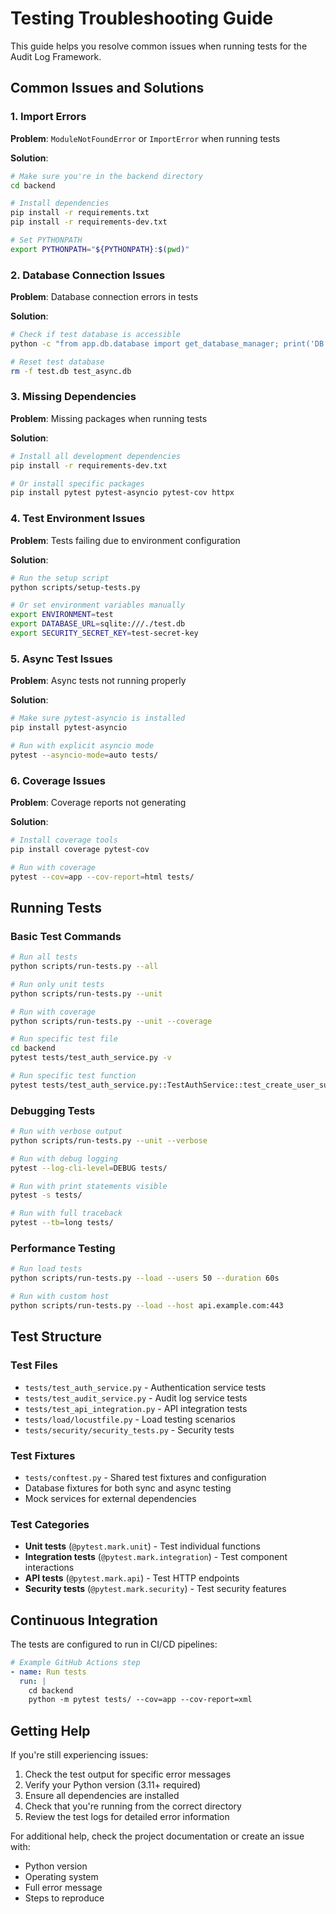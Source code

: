 # Testing Troubleshooting Guide

This guide helps you resolve common issues when running tests for the Audit Log Framework.

## Common Issues and Solutions

### 1. Import Errors

**Problem**: `ModuleNotFoundError` or `ImportError` when running tests

**Solution**:
```bash
# Make sure you're in the backend directory
cd backend

# Install dependencies
pip install -r requirements.txt
pip install -r requirements-dev.txt

# Set PYTHONPATH
export PYTHONPATH="${PYTHONPATH}:$(pwd)"
```

### 2. Database Connection Issues

**Problem**: Database connection errors in tests

**Solution**:
```bash
# Check if test database is accessible
python -c "from app.db.database import get_database_manager; print('DB OK')"

# Reset test database
rm -f test.db test_async.db
```

### 3. Missing Dependencies

**Problem**: Missing packages when running tests

**Solution**:
```bash
# Install all development dependencies
pip install -r requirements-dev.txt

# Or install specific packages
pip install pytest pytest-asyncio pytest-cov httpx
```

### 4. Test Environment Issues

**Problem**: Tests failing due to environment configuration

**Solution**:
```bash
# Run the setup script
python scripts/setup-tests.py

# Or set environment variables manually
export ENVIRONMENT=test
export DATABASE_URL=sqlite:///./test.db
export SECURITY_SECRET_KEY=test-secret-key
```

### 5. Async Test Issues

**Problem**: Async tests not running properly

**Solution**:
```bash
# Make sure pytest-asyncio is installed
pip install pytest-asyncio

# Run with explicit asyncio mode
pytest --asyncio-mode=auto tests/
```

### 6. Coverage Issues

**Problem**: Coverage reports not generating

**Solution**:
```bash
# Install coverage tools
pip install coverage pytest-cov

# Run with coverage
pytest --cov=app --cov-report=html tests/
```

## Running Tests

### Basic Test Commands

```bash
# Run all tests
python scripts/run-tests.py --all

# Run only unit tests
python scripts/run-tests.py --unit

# Run with coverage
python scripts/run-tests.py --unit --coverage

# Run specific test file
cd backend
pytest tests/test_auth_service.py -v

# Run specific test function
pytest tests/test_auth_service.py::TestAuthService::test_create_user_success -v
```

### Debugging Tests

```bash
# Run with verbose output
python scripts/run-tests.py --unit --verbose

# Run with debug logging
pytest --log-cli-level=DEBUG tests/

# Run with print statements visible
pytest -s tests/

# Run with full traceback
pytest --tb=long tests/
```

### Performance Testing

```bash
# Run load tests
python scripts/run-tests.py --load --users 50 --duration 60s

# Run with custom host
python scripts/run-tests.py --load --host api.example.com:443
```

## Test Structure

### Test Files
- `tests/test_auth_service.py` - Authentication service tests
- `tests/test_audit_service.py` - Audit log service tests
- `tests/test_api_integration.py` - API integration tests
- `tests/load/locustfile.py` - Load testing scenarios
- `tests/security/security_tests.py` - Security tests

### Test Fixtures
- `tests/conftest.py` - Shared test fixtures and configuration
- Database fixtures for both sync and async testing
- Mock services for external dependencies

### Test Categories
- **Unit tests** (`@pytest.mark.unit`) - Test individual functions
- **Integration tests** (`@pytest.mark.integration`) - Test component interactions
- **API tests** (`@pytest.mark.api`) - Test HTTP endpoints
- **Security tests** (`@pytest.mark.security`) - Test security features

## Continuous Integration

The tests are configured to run in CI/CD pipelines:

```yaml
# Example GitHub Actions step
- name: Run tests
  run: |
    cd backend
    python -m pytest tests/ --cov=app --cov-report=xml
```

## Getting Help

If you're still experiencing issues:

1. Check the test output for specific error messages
2. Verify your Python version (3.11+ required)
3. Ensure all dependencies are installed
4. Check that you're running from the correct directory
5. Review the test logs for detailed error information

For additional help, check the project documentation or create an issue with:
- Python version
- Operating system
- Full error message
- Steps to reproduce
